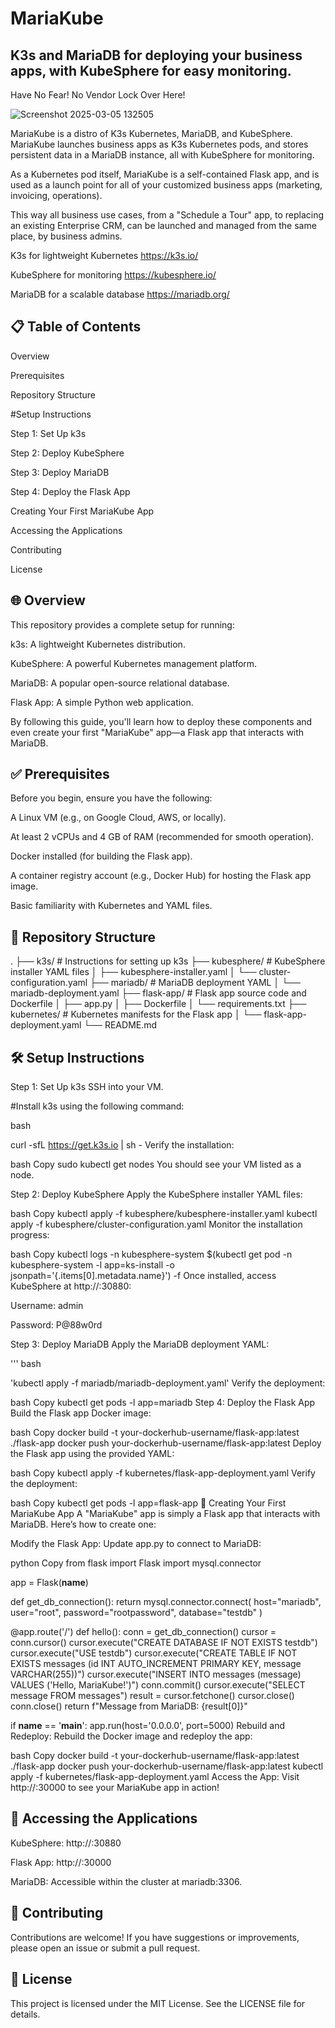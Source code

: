 # MariaKube
## K3s and MariaDB for deploying your business apps, with KubeSphere for easy monitoring.
Have No Fear! No Vendor Lock Over Here!

![Screenshot 2025-03-05 132505](https://github.com/user-attachments/assets/3535a08a-6503-4caa-a13c-0fd8d65e89bd)


MariaKube is a distro of K3s Kubernetes, MariaDB, and KubeSphere. MariaKube launches business apps as K3s Kubernetes pods, and stores persistent data in a MariaDB instance, all with KubeSphere for monitoring. 

As a Kubernetes pod itself, MariaKube is a self-contained Flask app, and is used as a launch point for all of your customized business apps (marketing, invoicing, operations). 

This way all business use cases, from a "Schedule a Tour" app, to replacing an existing Enterprise CRM, can be launched and managed from the same place, by business admins.

K3s for lightweight Kubernetes
https://k3s.io/

KubeSphere for monitoring
https://kubesphere.io/

MariaDB for a scalable database
https://mariadb.org/


## 📋 Table of Contents
Overview

Prerequisites

Repository Structure

#Setup Instructions

Step 1: Set Up k3s

Step 2: Deploy KubeSphere

Step 3: Deploy MariaDB

Step 4: Deploy the Flask App

Creating Your First MariaKube App

Accessing the Applications

Contributing

License

## 🌐 Overview
This repository provides a complete setup for running:

k3s: A lightweight Kubernetes distribution.

KubeSphere: A powerful Kubernetes management platform.

MariaDB: A popular open-source relational database.

Flask App: A simple Python web application.

By following this guide, you'll learn how to deploy these components and even create your first "MariaKube" app—a Flask app that interacts with MariaDB.

## ✅ Prerequisites
Before you begin, ensure you have the following:

A Linux VM (e.g., on Google Cloud, AWS, or locally).

At least 2 vCPUs and 4 GB of RAM (recommended for smooth operation).

Docker installed (for building the Flask app).

A container registry account (e.g., Docker Hub) for hosting the Flask app image.

Basic familiarity with Kubernetes and YAML files.

## 📂 Repository Structure


.
├── k3s/                          # Instructions for setting up k3s
├── kubesphere/                   # KubeSphere installer YAML files
│   ├── kubesphere-installer.yaml
│   └── cluster-configuration.yaml
├── mariadb/                      # MariaDB deployment YAML
│   └── mariadb-deployment.yaml
├── flask-app/                    # Flask app source code and Dockerfile
│   ├── app.py
│   ├── Dockerfile
│   └── requirements.txt
├── kubernetes/                   # Kubernetes manifests for the Flask app
│   └── flask-app-deployment.yaml
└── README.md                     


## 🛠️ Setup Instructions
Step 1: Set Up k3s
SSH into your VM.

#Install k3s using the following command:

bash

curl -sfL https://get.k3s.io | sh -
Verify the installation:

bash
Copy
sudo kubectl get nodes
You should see your VM listed as a node.

Step 2: Deploy KubeSphere
Apply the KubeSphere installer YAML files:

bash
Copy
kubectl apply -f kubesphere/kubesphere-installer.yaml
kubectl apply -f kubesphere/cluster-configuration.yaml
Monitor the installation progress:

bash
Copy
kubectl logs -n kubesphere-system $(kubectl get pod -n kubesphere-system -l app=ks-install -o jsonpath='{.items[0].metadata.name}') -f
Once installed, access KubeSphere at http://<VM-IP>:30880:

Username: admin

Password: P@88w0rd

Step 3: Deploy MariaDB
Apply the MariaDB deployment YAML:

''' bash

'kubectl apply -f mariadb/mariadb-deployment.yaml'
Verify the deployment:

bash
Copy
kubectl get pods -l app=mariadb
Step 4: Deploy the Flask App
Build the Flask app Docker image:

bash
Copy
docker build -t your-dockerhub-username/flask-app:latest ./flask-app
docker push your-dockerhub-username/flask-app:latest
Deploy the Flask app using the provided YAML:

bash
Copy
kubectl apply -f kubernetes/flask-app-deployment.yaml
Verify the deployment:

bash
Copy
kubectl get pods -l app=flask-app
🌟 Creating Your First MariaKube App
A "MariaKube" app is simply a Flask app that interacts with MariaDB. Here’s how to create one:

Modify the Flask App:
Update app.py to connect to MariaDB:

python
Copy
from flask import Flask
import mysql.connector

app = Flask(__name__)

def get_db_connection():
    return mysql.connector.connect(
        host="mariadb",
        user="root",
        password="rootpassword",
        database="testdb"
    )

@app.route('/')
def hello():
    conn = get_db_connection()
    cursor = conn.cursor()
    cursor.execute("CREATE DATABASE IF NOT EXISTS testdb")
    cursor.execute("USE testdb")
    cursor.execute("CREATE TABLE IF NOT EXISTS messages (id INT AUTO_INCREMENT PRIMARY KEY, message VARCHAR(255))")
    cursor.execute("INSERT INTO messages (message) VALUES ('Hello, MariaKube!')")
    conn.commit()
    cursor.execute("SELECT message FROM messages")
    result = cursor.fetchone()
    cursor.close()
    conn.close()
    return f"Message from MariaDB: {result[0]}"

if __name__ == '__main__':
    app.run(host='0.0.0.0', port=5000)
Rebuild and Redeploy:
Rebuild the Docker image and redeploy the app:

bash
Copy
docker build -t your-dockerhub-username/flask-app:latest ./flask-app
docker push your-dockerhub-username/flask-app:latest
kubectl apply -f kubernetes/flask-app-deployment.yaml
Access the App:
Visit http://<VM-IP>:30000 to see your MariaKube app in action!

## 🔗 Accessing the Applications
KubeSphere: http://<VM-IP>:30880

Flask App: http://<VM-IP>:30000

MariaDB: Accessible within the cluster at mariadb:3306.

## 🤝 Contributing
Contributions are welcome! If you have suggestions or improvements, please open an issue or submit a pull request.

## 📜 License
This project is licensed under the MIT License. See the LICENSE file for details.
